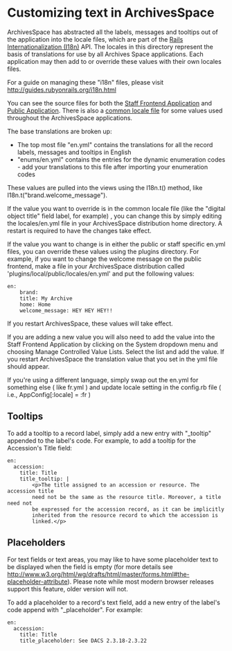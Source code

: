 # Customizing text in ArchivesSpace

ArchivesSpace has abstracted all the labels, messages and tooltips out of the
application into the locale files, which are part of the
[Rails Internationalization (I18n)](http://guides.rubyonrails.org/i18n.html) API.
The locales in this directory represent the
basis of translations for use by all Archives Space applications.  Each
application may then add to or override these values with their own locales files.

For a guide on managing these "i18n" files, please visit http://guides.rubyonrails.org/i18n.html

You can see the source files for both the [Staff Frontend Application](https://github.com/archivesspace/archivesspace/tree/master/frontend/config/locales) and
[Public Application](https://github.com/archivesspace/archivesspace/tree/master/public/config/locales). There is also a [common locale file](https://github.com/archivesspace/archivesspace/blob/master/common/locales/en.yml) for some values used throughout the ArchivesSpace applications.

The base translations are broken up:

  * The top most file "en.yml" contains the translations for all the record labels, messages and tooltips in English
  * "enums/en.yml" contains the entries for the dynamic enumeration codes - add your translations to this file after importing your enumeration codes

These values are pulled into the views using the I18n.t() method, like  I18n.t("brand.welcome_message").

If the value you want to override is in the common locale file (like the "digital object title" field label, for example) , you can change this by simply editing the locales/en.yml file in your ArchivesSpace distribution home directory. A restart is required to have the changes take effect.  

If the value you want to change is in either the public or staff specific en.yml files,  you can override these values using the plugins directory. For example, if you want to change the welcome message on the public frontend, make a file in your ArchivesSpace distribution called 'plugins/local/public/locales/en.yml' and put the following values:

	en:
		brand:
		title: My Archive
		home: Home
 		welcome_message: HEY HEY HEY!!

If you restart ArchivesSpace, these values will take effect.

If you are adding a new value you will also need to add the value into the Staff Frontend Application by clicking on the System dropdown menu and choosing Manage Controlled Value Lists. Select the list and add the value. If you restart ArchivesSpace the translation value that you set in the yml file should appear. 

If you're using a different language, simply swap out the en.yml for something else ( like fr.yml ) and update locale setting in the config.rb file ( i.e.,  AppConfig[:locale] = :fr )

## Tooltips

To add a tooltip to a record label, simply add a new entry with "\_tooltip"
appended to the label's code.  For example, to add a tooltip for the Accession's
Title field:

```
en:
  accession:
    title: Title
    title_tooltip: |
        <p>The title assigned to an accession or resource. The accession title
        need not be the same as the resource title. Moreover, a title need not
        be expressed for the accession record, as it can be implicitly
        inherited from the resource record to which the accession is
        linked.</p>
```

## Placeholders

For text fields or text areas, you may like to have some placeholder text to be
displayed when the field is empty (for more details see
http://www.w3.org/html/wg/drafts/html/master/forms.html#the-placeholder-attribute).
Please note while most modern browser releases support this feature,
older version will not.

To add a placeholder to a record's text field, add a new entry of the label's
code append with "\_placeholder". For example:


```
en:
  accession:
    title: Title
    title_placeholder: See DACS 2.3.18-2.3.22
```
